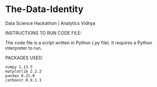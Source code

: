 # The-Data-Identity
Data Science Hackathon | Analytics Vidhya

INSTRUCTIONS TO RUN CODE FILE:

The code file is a script written in Python (.py file).
It requires a Python interpreter to run.

PACKAGES USED:

    numpy 1.13.3
    matplotlib 2.2.2
    pandas 0.21.0
    catboost 0.9.1.1
